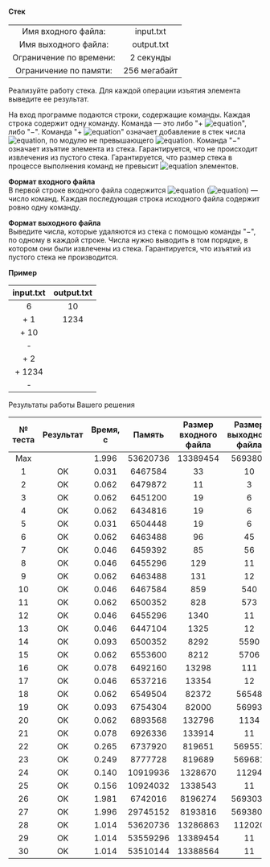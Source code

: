 #### Стек ####


|                          |              |
|:------------------------:|:------------:|
| Имя входного файла:      | input.txt    |
| Имя выходного файла:     | output.txt   |
| Ограничение по времени:  | 2 секунды    |
| Ограничение по памяти:   | 256 мегабайт |

Реализуйте работу стека. Для каждой операции изъятия элемента выведите ее результат.

На вход программе подаются строки, содержащие команды. Каждая строка содержит одну команду. Команда — это либо "+ ![equation](http://latex.codecogs.com/svg.latex?\inline&space;N)", либо "−". Команда "+ ![equation](http://latex.codecogs.com/svg.latex?\inline&space;N)" означает добавление в стек числа ![equation](http://latex.codecogs.com/svg.latex?\inline&space;N), по модулю не превышающего ![equation](http://latex.codecogs.com/svg.latex?\inline&space;10^9). Команда "−" означает изъятие элемента из стека. Гарантируется, что не происходит извлечения из пустого стека. Гарантируется, что размер стека в процессе выполнения команд не превысит ![equation](http://latex.codecogs.com/svg.latex?\inline&space;10^6) элементов.

__Формат входного файла__<br>
В первой строке входного файла содержится ![equation](http://latex.codecogs.com/svg.latex?\inline&space;M) (![equation](https://latex.codecogs.com/svg.latex?\inline&space;1&space;\le&space;M&space;\le&space;10^6)) — число команд. Каждая последующая строка исходного файла содержит ровно одну команду.

__Формат выходного файла__<br>
Выведите числа, которые удаляются из стека с помощью команды "−", по одному в каждой строке. Числа нужно выводить в том порядке, в котором они были извлечены из стека. Гарантируется, что изъятий из пустого стека не производится.

__Пример__

|  input.txt  |  output.txt  |
|:-----------:|:------------:|
| 6           | 10           |
| + 1         | 1234         |
| + 10        |              |
| -           |              |
| + 2         |              |
| + 1234      |              | 
| -           |              |

Результаты работы Вашего решения

|№ теста | Результат | Время, с |  Память  | Размер входного файла | Размер выходного файла |
|:------:|:---------:|:--------:|:--------:|:---------------------:|:----------------------:|
|  Max	 |           |	1.996	| 53620736 |	13389454           | 5693807                |
| 1      |	OK	     |  0.031	| 6467584  |	33	               | 10                     |
| 2	     |  OK	     |  0.062	| 6479872  |    11	               | 3                      |
| 3	     |  OK	     |  0.062	| 6451200  |	19                 | 6                      |
| 4	     |  OK	     |  0.062	| 6434816  |	19                 | 6                      |         
| 5	     |  OK	     |  0.031	| 6504448  |	19                 | 6                      |
| 6	     |  OK	     |  0.062	| 6463488  |	96	               | 45                     |
| 7	     |  OK	     |  0.046	| 6459392  |	85	               | 56                     |
| 8	     |  OK	     |  0.046	| 6455296  |	129	               | 11                     |
| 9	     |  OK	     |  0.062	| 6463488  |	131	               | 12                     |
| 10	 |  OK	     |  0.046	| 6467584  |	859	               | 540                    |
| 11	 |  OK	     |  0.062	| 6500352  |	828	               | 573                    |
| 12	 |  OK	     |  0.046	| 6455296  |	1340               | 11                     |
| 13	 |  OK	     |  0.046	| 6447104  |	1325	           | 12                     |
| 14	 |  OK	     |  0.093	| 6500352  |	8292	           | 5590                   |
| 15	 |  OK	     |  0.062	| 6553600  |	8212	           | 5706                   | 
| 16	 |  OK	     |  0.078	| 6492160  |	13298	           | 111                    |
| 17	 |  OK	     |  0.046	| 6537216  |	13354	           | 12                     |
| 18	 |  OK	     |  0.062	| 6549504  |	82372	           | 56548                  |
| 19	 |  OK	     |  0.093	| 6754304  |	82000	           | 56993                  |
| 20	 |  OK	     |  0.062	| 6893568  |	132796	           | 1134                   |
| 21	 |  OK	     |  0.078	| 6926336  |	133914	           | 11                     |
| 22	 |  OK	     |  0.265	| 6737920  |	819651	           | 569557                 |
| 23	 |  OK	     |  0.249	| 8777728  |	819689	           | 569681                 |
| 24	 |  OK	     |  0.140	| 10919936 |	1328670	           | 11294                  |
| 25	 |  OK	     |  0.156	| 10924032 |	1338543	           | 11                     |
| 26	 |  OK	     |  1.981	| 6742016  |	8196274	           | 5693035                |
| 27	 |  OK	     |  1.996	| 29745152 |	8193816	           | 5693807                |
| 28	 |  OK	     |  1.014	| 53620736 |	13286863	       | 112020                 |
| 29	 |  OK	     |  1.014	| 53559296 |	13389454	       | 11                     |
| 30	 |  OK	     |  1.014	| 53510144 |	13388564	       | 11                     |
